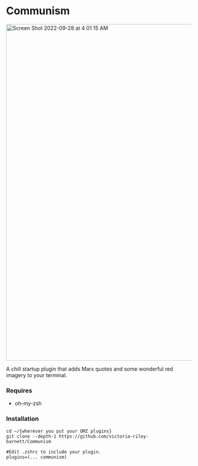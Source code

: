 # Communism

<img width="909" alt="Screen Shot 2022-09-28 at 4 01 15 AM" src="https://user-images.githubusercontent.com/9009959/192763072-f36792ee-f028-4ade-917c-46e64d67f966.png">

A chill startup plugin that adds Marx quotes and some wonderful red imagery to your terminal.

### Requires 
- oh-my-zsh

### Installation
```
cd ~/{wherever you put your OMZ plugins}
git clone --depth-1 https://github.com/victoria-riley-barnett/Communism

#Edit .zshrc to include your plugin. 
plugins=(... communism)
```
